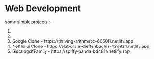 <h1>Web Development</h1>

some simple projects :-

<ol>
    <li></li>
  <li></li>
  <li>Google Clone - https://thriving-arithmetic-605011.netlify.app</li>
  <li>Netflix ui Clone - https://elaborate-dieffenbachia-43d824.netlify.app</li>
  <li>SidcupgolfFamily - https://spiffy-panda-bd481a.netlify.app </li>
</ol>
